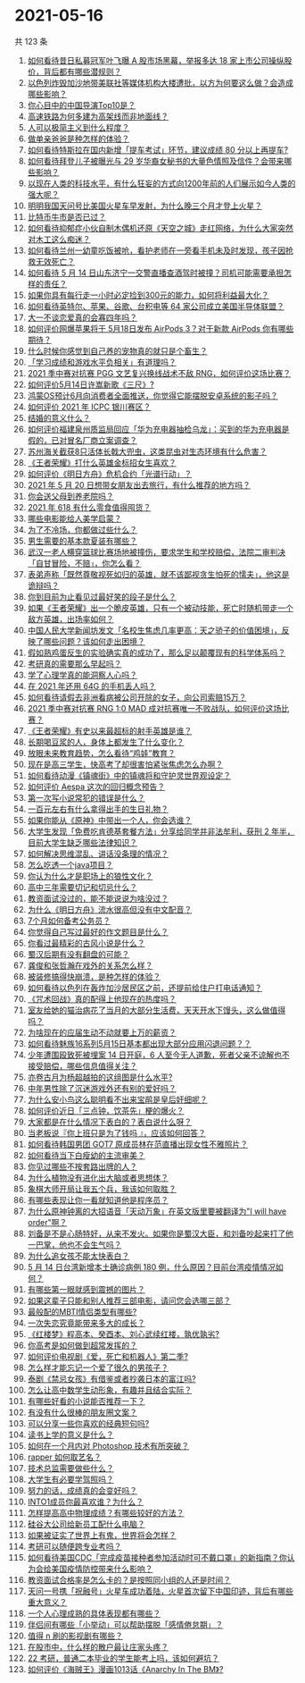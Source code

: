 # 2021-05-16

共 123 条

<!-- BEGIN -->
<!-- 最后更新时间 Sun May 16 2021 15:09:44 GMT+0800 (China Standard Time) -->

1. [如何看待昔日私募冠军叶飞曝 A 股市场黑幕，举报多达 18
   家上市公司操纵股价，背后都有哪些潜规则？](https://www.zhihu.com/question/459558051)
2. [以色列炸毁加沙地带美联社等媒体机构大楼遭批，以方为何要这么做？会造成哪些影响？](https://www.zhihu.com/question/459696493)
3. [你心目中的中国导演Top10是？](https://www.zhihu.com/question/314257835)
4. [高速铁路为何多建为高架线而非地面线？](https://www.zhihu.com/question/308170553)
5. [人可以极简主义到什么程度？](https://www.zhihu.com/question/313020218)
6. [做单亲爸爸是种怎样的体验？](https://www.zhihu.com/question/296600349)
7. [如何看待特斯拉在国内新增「提车考试」环节，建议成绩 80
   分以上再提车?](https://www.zhihu.com/question/459595338)
8. [如何看待拜登儿子被曝光与 29
   岁华裔女秘书的大量色情照及信件？会带来哪些影响？](https://www.zhihu.com/question/458657086)
9. [以现在人类的科技水平，有什么狂妄的方式向1200年前的人们展示如今人类的强大呢？](https://www.zhihu.com/question/456628031)
10. [明明我国天问号比美国火星车早发射，为什么晚三个月才登上火星？](https://www.zhihu.com/question/445286711)
11. [比特币牛市是否已过？](https://www.zhihu.com/question/452808080)
12. [如何看待抑郁症小伙自制木偶机还原《天空之城》走红网络，为什么大家突然对木工这么痴迷？](https://www.zhihu.com/question/459454868)
13. [如何看待兰州一幼童吃饭被呛，看护老师在一旁看手机未及时发现，孩子因抢救无效死亡？](https://www.zhihu.com/question/459515468)
14. [如何看待 5 月 14
    日山东济宁一交警直播查酒驾时被撞？司机可能需要承担怎样的责任？](https://www.zhihu.com/question/459588410)
15. [如果你具有每行走一小时必定捡到300元的能力，如何将利益最大化？](https://www.zhihu.com/question/439876862)
16. [如何看待英特尔、苹果、谷歌、台积电等 64
    家公司成立美国半导体联盟？](https://www.zhihu.com/question/459482645)
17. [大一不谈恋爱真的会寡四年吗？](https://www.zhihu.com/question/453236394)
18. [如何评价网爆苹果将于 5月18日发布 AirPods 3？对于新款 AirPods
    你有哪些期待？](https://www.zhihu.com/question/459436442)
19. [什么时候你感觉到自己养的宠物真的就只是个畜生？](https://www.zhihu.com/question/344278401)
20. [「学习成绩和游戏水平负相关」有道理吗？](https://www.zhihu.com/question/459296389)
21. [2021 季中赛对抗赛 PGG 文艺复兴换线战术不敌
    RNG，如何评价这场比赛？](https://www.zhihu.com/question/459612622)
22. [如何评价5月14日许嵩新歌《三尺》?](https://www.zhihu.com/question/459310125)
23. [鸿蒙OS预计6月向消费者全面推送，你觉得它能摆脱安卓系统的影子吗？](https://www.zhihu.com/question/458183232)
24. [如何评价 2021 年 ICPC 银川赛区？](https://www.zhihu.com/question/436832940)
25. [结婚的意义什么？](https://www.zhihu.com/question/458425888)
26. [如何评价福建泉州质监局回应「华为充电器抽检乌龙」：买到的华为充电器是假的，已对冒名厂商立案调查？](https://www.zhihu.com/question/459575426)
27. [苏州海关截获8只活体长戟大兜虫，这类昆虫对生态环境有什么危害？](https://www.zhihu.com/question/459391470)
28. [《王者荣耀》打什么英雄金标招女生喜欢？](https://www.zhihu.com/question/458540709)
29. [如何评价《明日方舟》危机合约「光谱行动」？](https://www.zhihu.com/question/459589633)
30. [2021 年 5 月 20
    日想带女朋友出去旅行，有什么推荐的地方吗？](https://www.zhihu.com/question/459014409)
31. [你会送父母到养老院吗？](https://www.zhihu.com/question/454221536)
32. [2021 年 618 有什么零食值得囤货？](https://www.zhihu.com/question/459223718)
33. [哪些电影能给人美学启蒙？](https://www.zhihu.com/question/450836374)
34. [为了不冷场，你都做过些什么？](https://www.zhihu.com/question/458658699)
35. [男生需要的基本款夏装有哪些？](https://www.zhihu.com/question/29848880)
36. [武汉一老人横穿篮球比赛场地被撞伤，要求学生和学校赔偿，法院二审判决「自甘冒险，不赔」，你怎么看？](https://www.zhihu.com/question/458886791)
37. [表弟声称「既然尊敬视死如归的英雄，就不该鄙视贪生怕死的懦夫」，他这是诡辩吗？](https://www.zhihu.com/question/459177318)
38. [你到目前为止看见过最好笑的段子是什么？](https://www.zhihu.com/question/297417967)
39. [如果《王者荣耀》出一个脆皮英雄，只有一个被动技能，死亡时随机带走一个敌方英雄，出场率如何？](https://www.zhihu.com/question/459413105)
40. [中国人民大学新闻坊发文「名校生焦虑几率更高：天之骄子的价值困境」，反映了哪些问题？该如何走出困境？](https://www.zhihu.com/question/459560350)
41. [假如熟鸡蛋反生的实验确实真的成功了，那么足以颠覆现有的科学体系吗？](https://www.zhihu.com/question/456677213)
42. [考研真的需要那么早起吗？](https://www.zhihu.com/question/453051286)
43. [学了心理学真的能洞察人心吗？](https://www.zhihu.com/question/455174188)
44. [在 2021 年还用 64G 的手机丢人吗？](https://www.zhihu.com/question/459213190)
45. [如何看待请假去非洲看病被公司开除的女子，向公司索赔15万？](https://www.zhihu.com/question/459337590)
46. [2021 季中赛对抗赛 RNG 1:0 MAD
    成对抗赛唯一不败战队，如何评价这场比赛？](https://www.zhihu.com/question/459644598)
47. [《王者荣耀》有史以来最超标的射手英雄是谁？](https://www.zhihu.com/question/458538827)
48. [长期喝豆浆的人，身体上都发生了什么变化？](https://www.zhihu.com/question/382035677)
49. [放眼未来教育趋势，怎么看待“鸡娃”教育？](https://www.zhihu.com/question/442769785)
50. [现在是高三学生，快高考了却很害怕紧张焦虑怎么办啊？](https://www.zhihu.com/question/311063042)
51. [如何看待动漫《镇魂街》中的镇魂将和守护灵世界观设定？](https://www.zhihu.com/question/459634119)
52. [如何评价 Aespa 这次的回归概念预告？](https://www.zhihu.com/question/459521240)
53. [第一次写小说常犯的错误是什么？](https://www.zhihu.com/question/412175351)
54. [一百元左右有什么拿得出手的生日礼物？](https://www.zhihu.com/question/333123808)
55. [如果你能从《原神》中带出一个人，你会选谁？](https://www.zhihu.com/question/459304668)
56. [大学生发现「免费吃肯德基套餐方法」分享给同学并非法牟利，获刑 2
    年半，目前大学生缺乏哪些法律知识？](https://www.zhihu.com/question/458862596)
57. [如何解决思维混乱、讲话没条理的情况？](https://www.zhihu.com/question/30173526)
58. [怎么吃透一个java项目？](https://www.zhihu.com/question/422346147)
59. [你认为什么才是职场上的狼性文化？](https://www.zhihu.com/question/459550053)
60. [高中三年需要切记和切忌什么？](https://www.zhihu.com/question/64843570)
61. [教资面试没过的，能不能说说为啥没过？](https://www.zhihu.com/question/459023684)
62. [为什么《明日方舟》流水很高但没有中文配音？](https://www.zhihu.com/question/456723907)
63. [7个月如何备考公务员？](https://www.zhihu.com/question/453217326)
64. [你觉得自己写过最好的作文题目是什么？](https://www.zhihu.com/question/354965203)
65. [你看过最精彩的古风小说是什么？](https://www.zhihu.com/question/34680815)
66. [蜀汉后期有没有翻盘的可能？](https://www.zhihu.com/question/408230820)
67. [龚俊和张哲瀚在戏外的关系怎么样？](https://www.zhihu.com/question/453758769)
68. [被装修搞得快崩溃，是种怎样的体验？](https://www.zhihu.com/question/450122843)
69. [如何看待以色列在轰炸加沙居民区之前，还提前给住户打电话通知？](https://www.zhihu.com/question/459381446)
70. [《咒术回战》真的配得上他现在的热度吗？](https://www.zhihu.com/question/444766202)
71. [室友给她的猫治病花了当月的大部分生活费，天天开水下馒头，这么做值得吗？](https://www.zhihu.com/question/458055949)
72. [为啥现在的应届生动不动就要上万的薪资？](https://www.zhihu.com/question/457279173)
73. [如何看待魅族16系列5月15日基本都出现大部分应用闪退问题？？](https://www.zhihu.com/question/459492278)
74. [少年遭围殴致死被埋案 14 日开庭，6
    人至今无人道歉，死者父亲不谅解也不接受赔偿，哪些信息值得关注？](https://www.zhihu.com/question/459368723)
75. [亦卷古月为杨超越拍的这组图是什么水平?](https://www.zhihu.com/question/459282561)
76. [中年男性除了沉迷游戏外还有别的爱好吗？](https://www.zhihu.com/question/459226864)
77. [为什么安小鸟这么聪明看不出来宝鹃是皇后奸细呢？](https://www.zhihu.com/question/338703838)
78. [如何评价近日「三点钟，饮茶先」梗的爆火？](https://www.zhihu.com/question/459087204)
79. [大家都是在什么情况下表白的？表白说什么呀？](https://www.zhihu.com/question/49203402)
80. [当老板说『你上班只是为了钱吗 』，应该如何回答？](https://www.zhihu.com/question/459271480)
81. [如何看待韩国男团 GOT7 原成员林在范直播出现女性不雅照片？](https://www.zhihu.com/question/459375130)
82. [如何看待当下白瘦幼的主流审美？](https://www.zhihu.com/question/63812554)
83. [你见过哪些不按套路出牌的人？](https://www.zhihu.com/question/60343827)
84. [为什么植物没有进化出大脑或者思想体？](https://www.zhihu.com/question/437474056)
85. [象棋大师开局让我五个兵，我该如何取胜？](https://www.zhihu.com/question/458811041)
86. [有哪些表现让你一看就知道他是程序员？](https://www.zhihu.com/question/453277901)
87. [为什么原神钟离的大招语音「天动万象」在英文版里要被翻译为"I will have
    order"啊？](https://www.zhihu.com/question/454824234)
88. [刘备是不是心肠特好，从来不发火。如果你是蜀汉大臣，和刘备吵起来打了他一巴掌，他也不会生气吗？](https://www.zhihu.com/question/458945663)
89. [为什么追女孩不能太快表白？](https://www.zhihu.com/question/354110420)
90. [5 月 14 日台湾新增本土确诊病例 180
    例，什么原因？目前台湾疫情情况如何？](https://www.zhihu.com/question/459531944)
91. [有哪些第一眼就感到震撼的图片？](https://www.zhihu.com/question/38178765)
92. [如果这辈子只能和别人推荐三部电影，请问您会选哪三部？](https://www.zhihu.com/question/444313984)
93. [最般配的MBTI情侣类型有哪些?](https://www.zhihu.com/question/428375844)
94. [一次失恋究竟能带来多大的成长？](https://www.zhihu.com/question/364747959)
95. [《红楼梦》程高本、癸酉本、刘心武续红楼，孰优孰劣?](https://www.zhihu.com/question/459185982)
96. [你高考是如何做到超常发挥的？](https://www.zhihu.com/question/278979830)
97. [如何评价电视剧《爱，死亡和机器人》第二季?](https://www.zhihu.com/question/392099994)
98. [怎么样才能忘记一个爱了很久的男孩子？](https://www.zhihu.com/question/456958265)
99. [泰剧《禁忌女孩》有借鉴或者抄袭日本的富江吗?](https://www.zhihu.com/question/372621639)
100. [怎么让高中数学生动形象，有趣并且结合实际？](https://www.zhihu.com/question/457752589)
101. [有哪些好看的小说能否推荐一下？](https://www.zhihu.com/question/443077169)
102. [有没有什么很棒的朋友圈文案？](https://www.zhihu.com/question/314092494)
103. [可以分享一些你喜欢的经典短句吗?](https://www.zhihu.com/question/454951591)
104. [读书上学的意义是什么？](https://www.zhihu.com/question/457826127)
105. [如何在一个月内对 Photoshop 技术有所突破？](https://www.zhihu.com/question/39164259)
106. [rapper 如何取艺名？](https://www.zhihu.com/question/453353784)
107. [技术总监需要做些什么？](https://www.zhihu.com/question/291798716)
108. [大学生有必要学驾照吗？](https://www.zhihu.com/question/323177845)
109. [努力的话，成绩真的会变好吗？](https://www.zhihu.com/question/451605083)
110. [INTO1成员你最喜欢谁？为什么？](https://www.zhihu.com/question/459155590)
111. [怎样提高高中物理成绩？有哪些较好的方法？](https://www.zhihu.com/question/20300295)
112. [硅谷大公司给新员工配什么电脑？](https://www.zhihu.com/question/46739077)
113. [如果被证实了世界上有鬼，世界将会怎样？](https://www.zhihu.com/question/405528524)
114. [考研可以随便跨专业考吗？](https://www.zhihu.com/question/401955144)
115. [如何看待美国CDC「完成疫苗接种者参加活动时可不戴口罩」的新指南？你认为会给美国疫情防控带来什么影响？](https://www.zhihu.com/question/459397574)
116. [教资面试合格率是怎么卡的？是按照同小组的人还是时间？](https://www.zhihu.com/question/458641210)
117. [天问一号携「祝融号」火星车成功着陆，火星首次留下中国印迹，背后有哪些重大意义？](https://www.zhihu.com/question/459371819)
118. [一个人心理成熟的具体表现都有哪些？](https://www.zhihu.com/question/37018317)
119. [伴侣间有哪些「小举动」可以帮助摆脱「感情倦怠期」？](https://www.zhihu.com/question/458700530)
120. [值得 n 刷的影视剧有哪些？](https://www.zhihu.com/question/452689050)
121. [在股市中，什么样的散户最让庄家头疼？](https://www.zhihu.com/question/316561088)
122. [22 考研，普通二本毕业的学生能考上吗，该如何避坑？](https://www.zhihu.com/question/459381933)
123. [如何评价《海贼王》漫画1013话《Anarchy In The
     BM》?](https://www.zhihu.com/question/459215291)

<!-- END -->
